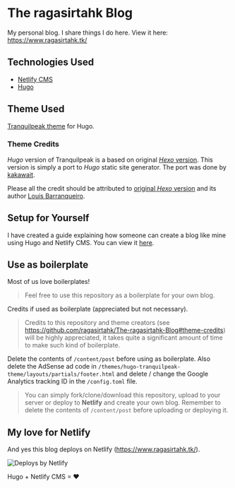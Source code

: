 # The ragasirtahk Blog
My personal blog. I share things I do here. View it here: https://www.ragasirtahk.tk/

## Technologies Used
- [Netlify CMS](https://www.netlifycms.org/)
- [Hugo](http://gohugo.io/)

## Theme Used
[Tranquilpeak theme](https://themes.gohugo.io/hugo-tranquilpeak-theme/) for Hugo.

### Theme Credits
*Hugo* version of Tranquilpeak is a based on original [*Hexo* version](https://github.com/LouisBarranqueiro/hexo-theme-tranquilpeak). This version is simply a port to *Hugo* static site generator. The port was done by [kakawait](https://github.com/kakawait).

Please all the credit should be attributed to [original *Hexo* version](https://github.com/LouisBarranqueiro/hexo-theme-tranquilpeak) and its author [Louis Barranqueiro](https://github.com/LouisBarranqueiro).

## Setup for Yourself
I have created a guide explaining how someone can create a blog like mine using Hugo and Netlify CMS. You can view it [here](https://www.ragasirtahk.tk/2018/01/setting-up-netlify-cms-on-hugo/).

## Use as boilerplate
Most of us love boilerplates!

>Feel free to use this repository as a boilerplate for your own blog. 

Credits if used as boilerplate (appreciated but not necessary).

>Credits to this repository and theme creators (see https://github.com/ragasirtahk/The-ragasirtahk-Blog#theme-credits) will be highly appreciated, it takes quite a significant amount of time to make such kind of boilerplate. 

Delete the contents of `/content/post` before using as boilerplate. Also delete the AdSense ad code in `/themes/hugo-tranquilpeak-theme/layouts/partials/footer.html` and delete / change the Google Analytics tracking ID in the `/config.toml` file.

>You can simply fork/clone/download this repository, upload to your server or deploy to **Netlify** and create your own blog. Remember to delete the contents of `/content/post` before uploading or deploying it.

## My love for Netlify
And yes this blog deploys on Netlify (https://www.ragasirtahk.tk/). 

![Deploys by Netlify](https://www.netlify.com/img/global/badges/netlify-dark.svg "Deploys by Netlify")

Hugo + Netlify CMS = ♥
